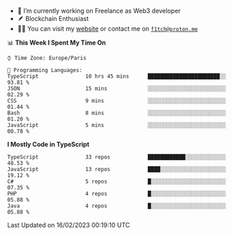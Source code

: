 - 🔭 I’m currently working on Freelance as Web3 developer
- 🪶 Blockchain Enthusiast
- 👨‍💻 You can visit my [website](https://f1tch.xyz) or contact me on [`f1tch@proton.me`](mailto:f1tch@proton.me)

<!--START_SECTION:waka-->
📊 **This Week I Spent My Time On** 

```text
⌚︎ Time Zone: Europe/Paris

💬 Programming Languages: 
TypeScript               10 hrs 45 mins      ███████████████████████░░   93.81 % 
JSON                     15 mins             ░░░░░░░░░░░░░░░░░░░░░░░░░   02.29 % 
CSS                      9 mins              ░░░░░░░░░░░░░░░░░░░░░░░░░   01.44 % 
Bash                     8 mins              ░░░░░░░░░░░░░░░░░░░░░░░░░   01.20 % 
JavaScript               5 mins              ░░░░░░░░░░░░░░░░░░░░░░░░░   00.78 % 

```

**I Mostly Code in TypeScript** 

```text
TypeScript               33 repos            ████████████░░░░░░░░░░░░░   48.53 % 
JavaScript               13 repos            ████░░░░░░░░░░░░░░░░░░░░░   19.12 % 
C#                       5 repos             █░░░░░░░░░░░░░░░░░░░░░░░░   07.35 % 
PHP                      4 repos             █░░░░░░░░░░░░░░░░░░░░░░░░   05.88 % 
Java                     4 repos             █░░░░░░░░░░░░░░░░░░░░░░░░   05.88 % 

```



 Last Updated on 16/02/2023 00:19:10 UTC
<!--END_SECTION:waka-->
